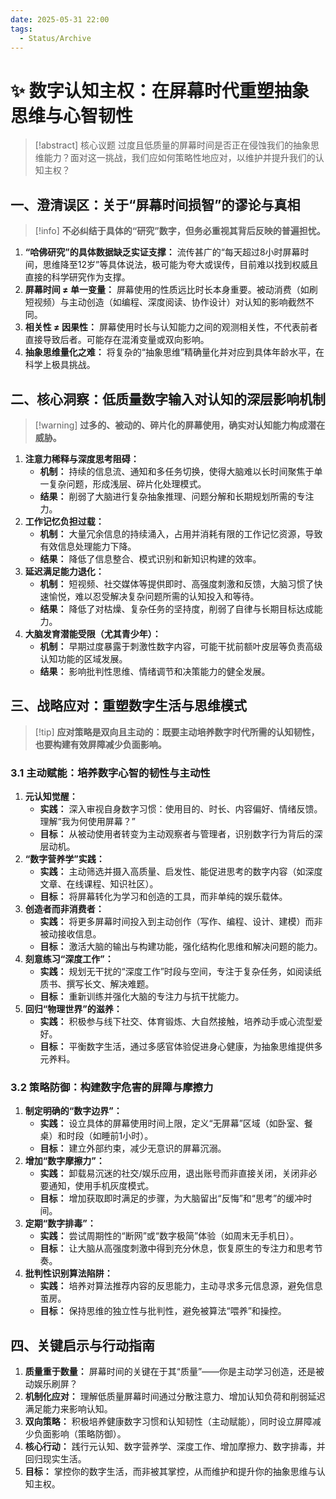 ```yaml
---
date: 2025-05-31 22:00
tags:
  - Status/Archive
---
```

# ✨ 数字认知主权：在屏幕时代重塑抽象思维与心智韧性

> [!abstract] 核心议题
> 过度且低质量的屏幕时间是否正在侵蚀我们的抽象思维能力？面对这一挑战，我们应如何策略性地应对，以维护并提升我们的认知主权？

## 一、澄清误区：关于“屏幕时间损智”的谬论与真相

> [!info] **不必纠结于具体的“研究”数字，但务必重视其背后反映的普遍担忧。**

1.  **“哈佛研究”的具体数据缺乏实证支撑：** 流传甚广的“每天超过8小时屏幕时间，思维降至12岁”等具体说法，极可能为夸大或误传，目前难以找到权威且直接的科学研究作为支撑。
2.  **屏幕时间 ≠ 单一变量：** 屏幕使用的性质远比时长本身重要。被动消费（如刷短视频）与主动创造（如编程、深度阅读、协作设计）对认知的影响截然不同。
3.  **相关性 ≠ 因果性：** 屏幕使用时长与认知能力之间的观测相关性，不代表前者直接导致后者。可能存在混淆变量或双向影响。
4.  **抽象思维量化之难：** 将复杂的“抽象思维”精确量化并对应到具体年龄水平，在科学上极具挑战。

## 二、核心洞察：低质量数字输入对认知的深层影响机制

> [!warning] **过多的、被动的、碎片化的屏幕使用，确实对认知能力构成潜在威胁。**

1.  **注意力稀释与深度思考阻碍：** 
    *   **机制：** 持续的信息流、通知和多任务切换，使得大脑难以长时间聚焦于单一复杂问题，形成浅层、碎片化处理模式。
    *   **结果：** 削弱了大脑进行复杂抽象推理、问题分解和长期规划所需的专注力。
2.  **工作记忆负担过载：** 
    *   **机制：** 大量冗余信息的持续涌入，占用并消耗有限的工作记忆资源，导致有效信息处理能力下降。
    *   **结果：** 降低了信息整合、模式识别和新知识构建的效率。
3.  **延迟满足能力退化：** 
    *   **机制：** 短视频、社交媒体等提供即时、高强度刺激和反馈，大脑习惯了快速愉悦，难以忍受解决复杂问题所需的认知投入和等待。
    *   **结果：** 降低了对枯燥、复杂任务的坚持度，削弱了自律与长期目标达成能力。
4.  **大脑发育潜能受限（尤其青少年）：** 
    *   **机制：** 早期过度暴露于刺激性数字内容，可能干扰前额叶皮层等负责高级认知功能的区域发展。
    *   **结果：** 影响批判性思维、情绪调节和决策能力的健全发展。

## 三、战略应对：重塑数字生活与思维模式

> [!tip] **应对策略是双向且主动的：既要主动培养数字时代所需的认知韧性，也要构建有效屏障减少负面影响。**

### 3.1 主动赋能：培养数字心智的韧性与主动性

1.  **元认知觉醒：** 
    *   **实践：** 深入审视自身数字习惯：使用目的、时长、内容偏好、情绪反馈。理解“我为何使用屏幕？”
    *   **目标：** 从被动使用者转变为主动观察者与管理者，识别数字行为背后的深层动机。
2.  **“数字营养学”实践：** 
    *   **实践：** 主动筛选并摄入高质量、启发性、能促进思考的数字内容（如深度文章、在线课程、知识社区）。
    *   **目标：** 将屏幕转化为学习和创造的工具，而非单纯的娱乐载体。
3.  **创造者而非消费者：** 
    *   **实践：** 将更多屏幕时间投入到主动创作（写作、编程、设计、建模）而非被动接收信息。
    *   **目标：** 激活大脑的输出与构建功能，强化结构化思维和解决问题的能力。
4.  **刻意练习“深度工作”：** 
    *   **实践：** 规划无干扰的“深度工作”时段与空间，专注于复杂任务，如阅读纸质书、撰写长文、解决难题。
    *   **目标：** 重新训练并强化大脑的专注力与抗干扰能力。
5.  **回归“物理世界”的滋养：** 
    *   **实践：** 积极参与线下社交、体育锻炼、大自然接触，培养动手或心流型爱好。
    *   **目标：** 平衡数字生活，通过多感官体验促进身心健康，为抽象思维提供多元养料。

### 3.2 策略防御：构建数字危害的屏障与摩擦力

1.  **制定明确的“数字边界”：** 
    *   **实践：** 设立具体的屏幕使用时间上限，定义“无屏幕”区域（如卧室、餐桌）和时段（如睡前1小时）。
    *   **目标：** 建立外部约束，减少无意识的屏幕沉溺。
2.  **增加“数字摩擦力”：** 
    *   **实践：** 卸载易沉迷的社交/娱乐应用，退出账号而非直接关闭，关闭非必要通知，使用手机灰度模式。
    *   **目标：** 增加获取即时满足的步骤，为大脑留出“反悔”和“思考”的缓冲时间。
3.  **定期“数字排毒”：** 
    *   **实践：** 尝试周期性的“断网”或“数字极简”体验（如周末无手机日）。
    *   **目标：** 让大脑从高强度刺激中得到充分休息，恢复原生的专注力和思考节奏。
4.  **批判性识别算法陷阱：** 
    *   **实践：** 培养对算法推荐内容的反思能力，主动寻求多元信息源，避免信息茧房。
    *   **目标：** 保持思维的独立性与批判性，避免被算法“喂养”和操控。

## 四、关键启示与行动指南

1.  **质量重于数量：** 屏幕时间的关键在于其“质量”——你是主动学习创造，还是被动娱乐刷屏？
2.  **机制化应对：** 理解低质量屏幕时间通过分散注意力、增加认知负荷和削弱延迟满足能力来影响认知。
3.  **双向策略：** 积极培养健康数字习惯和认知韧性（主动赋能），同时设立屏障减少负面影响（策略防御）。
4.  **核心行动：** 践行元认知、数字营养学、深度工作、增加摩擦力、数字排毒，并回归现实生活。
5.  **目标：** 掌控你的数字生活，而非被其掌控，从而维护和提升你的抽象思维与认知主权。